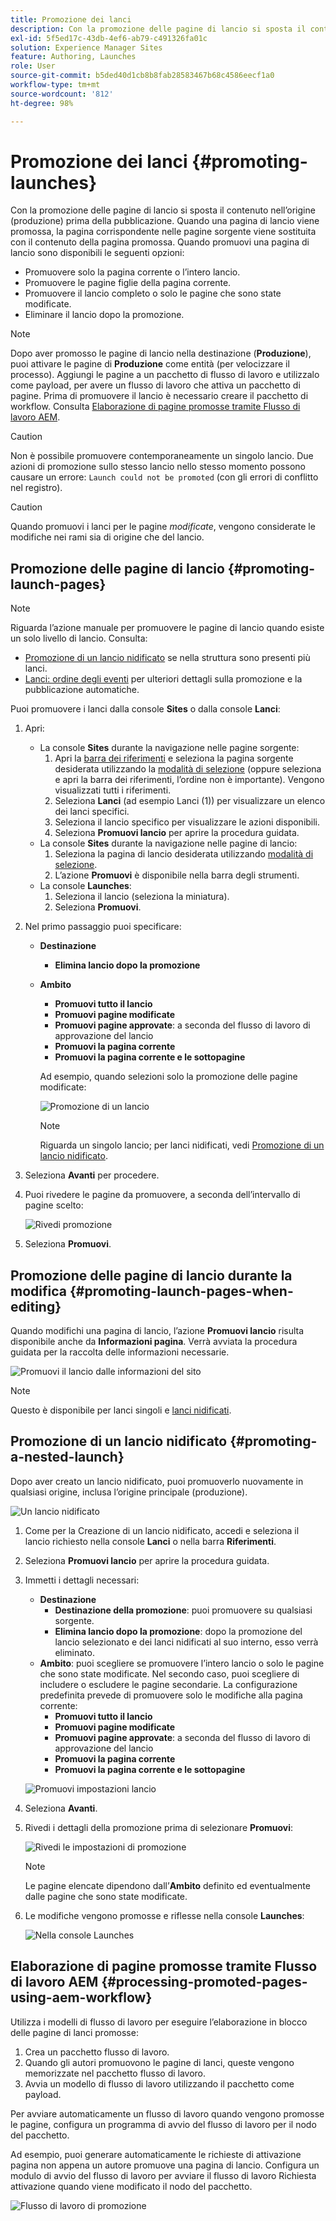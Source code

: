 ```yaml
---
title: Promozione dei lanci
description: Con la promozione delle pagine di lancio si sposta il contenuto nell’origine (produzione) prima della pubblicazione.
exl-id: 5f5ed17c-43db-4ef6-ab79-c491326fa01c
solution: Experience Manager Sites
feature: Authoring, Launches
role: User
source-git-commit: b5ded40d1cb8b8fab28583467b68c4586eecf1a0
workflow-type: tm+mt
source-wordcount: '812'
ht-degree: 98%

---
```


# Promozione dei lanci {#promoting-launches}

Con la promozione delle pagine di lancio si sposta il contenuto nell’origine (produzione) prima della pubblicazione. Quando una pagina di lancio viene promossa, la pagina corrispondente nelle pagine sorgente viene sostituita con il contenuto della pagina promossa. Quando promuovi una pagina di lancio sono disponibili le seguenti opzioni:

* Promuovere solo la pagina corrente o l’intero lancio.
* Promuovere le pagine figlie della pagina corrente.
* Promuovere il lancio completo o solo le pagine che sono state modificate.
* Eliminare il lancio dopo la promozione.

>[!NOTE]
>
>Dopo aver promosso le pagine di lancio nella destinazione (**Produzione**), puoi attivare le pagine di **Produzione** come entità (per velocizzare il processo). Aggiungi le pagine a un pacchetto di flusso di lavoro e utilizzalo come payload, per avere un flusso di lavoro che attiva un pacchetto di pagine. Prima di promuovere il lancio è necessario creare il pacchetto di workflow. Consulta [Elaborazione di pagine promosse tramite Flusso di lavoro AEM](#processing-promoted-pages-using-aem-workflow).

>[!CAUTION]
>
>Non è possibile promuovere contemporaneamente un singolo lancio. Due azioni di promozione sullo stesso lancio nello stesso momento possono causare un errore: `Launch could not be promoted` (con gli errori di conflitto nel registro).

>[!CAUTION]
>
>Quando promuovi i lanci per le pagine *modificate*, vengono considerate le modifiche nei rami sia di origine che del lancio.

## Promozione delle pagine di lancio {#promoting-launch-pages}

>[!NOTE]
>
>Riguarda l’azione manuale per promuovere le pagine di lancio quando esiste un solo livello di lancio. Consulta:
>
>* [Promozione di un lancio nidificato](#promoting-a-nested-launch) se nella struttura sono presenti più lanci.
>* [Lanci: ordine degli eventi](/help/sites-cloud/authoring/launches/overview.md#launches-the-order-of-events) per ulteriori dettagli sulla promozione e la pubblicazione automatiche.
>

Puoi promuovere i lanci dalla console **Sites** o dalla console **Lanci**:

1. Apri:
   * La console **Sites** durante la navigazione nelle pagine sorgente:
      1. Apri la [barra dei riferimenti](/help/sites-cloud/authoring/sites-console/console-side-panel.md#references) e seleziona la pagina sorgente desiderata utilizzando la [modalità di selezione](/help/sites-cloud/authoring/basic-handling.md) (oppure seleziona e apri la barra dei riferimenti, l’ordine non è importante). Vengono visualizzati tutti i riferimenti.
      1. Seleziona **Lanci** (ad esempio Lanci (1)) per visualizzare un elenco dei lanci specifici.
      1. Seleziona il lancio specifico per visualizzare le azioni disponibili.
      1. Seleziona **Promuovi lancio** per aprire la procedura guidata.
   * La console **Sites** durante la navigazione nelle pagine di lancio:
      1. Seleziona la pagina di lancio desiderata utilizzando [modalità di selezione](/help/sites-cloud/authoring/basic-handling.md).
      1. L’azione **Promuovi** è disponibile nella barra degli strumenti.
   * La console **Launches**:
      1. Seleziona il lancio (seleziona la miniatura).
      1. Seleziona **Promuovi**.
1. Nel primo passaggio puoi specificare:
   * **Destinazione**
      * **Elimina lancio dopo la promozione**
   * **Ambito**
      * **Promuovi tutto il lancio**
      * **Promuovi pagine modificate**
      * **Promuovi pagine approvate**: a seconda del flusso di lavoro di approvazione del lancio
      * **Promuovi la pagina corrente**
      * **Promuovi la pagina corrente e le sottopagine**

     Ad esempio, quando selezioni solo la promozione delle pagine modificate:

     ![Promozione di un lancio](/help/sites-cloud/authoring/assets/launches-promote.png)

     >[!NOTE]
     >
     >Riguarda un singolo lancio; per lanci nidificati, vedi [Promozione di un lancio nidificato](#promoting-a-nested-launch).

1. Seleziona **Avanti** per procedere.

1. Puoi rivedere le pagine da promuovere, a seconda dell’intervallo di pagine scelto:

   ![Rivedi promozione](/help/sites-cloud/authoring/assets/launches-promote-review.png)

1. Seleziona **Promuovi**.

## Promozione delle pagine di lancio durante la modifica {#promoting-launch-pages-when-editing}

Quando modifichi una pagina di lancio, l’azione **Promuovi lancio** risulta disponibile anche da **Informazioni pagina**. Verrà avviata la procedura guidata per la raccolta delle informazioni necessarie.

![Promuovi il lancio dalle informazioni del sito](/help/sites-cloud/authoring/assets/launches-promote-page-info.png)

>[!NOTE]
>
>Questo è disponibile per lanci singoli e [lanci nidificati](#promoting-a-nested-launch).

## Promozione di un lancio nidificato {#promoting-a-nested-launch}

Dopo aver creato un lancio nidificato, puoi promuoverlo nuovamente in qualsiasi origine, inclusa l’origine principale (produzione).

![Un lancio nidificato](/help/sites-cloud/authoring/assets/launches-promoting-nested.png)

1. Come per la Creazione di un lancio nidificato, accedi e seleziona il lancio richiesto nella console **Lanci** o nella barra **Riferimenti**.
1. Seleziona **Promuovi lancio** per aprire la procedura guidata.
1. Immetti i dettagli necessari:
   * **Destinazione**
      * **Destinazione della promozione**: puoi promuovere su qualsiasi sorgente.
      * **Elimina lancio dopo la promozione**: dopo la promozione del lancio selezionato e dei lanci nidificati al suo interno, esso verrà eliminato.
   * **Ambito**: puoi scegliere se promuovere l’intero lancio o solo le pagine che sono state modificate. Nel secondo caso, puoi scegliere di includere o escludere le pagine secondarie. La configurazione predefinita prevede di promuovere solo le modifiche alla pagina corrente:
      * **Promuovi tutto il lancio**
      * **Promuovi pagine modificate**
      * **Promuovi pagine approvate**: a seconda del flusso di lavoro di approvazione del lancio
      * **Promuovi la pagina corrente**
      * **Promuovi la pagina corrente e le sottopagine**

   ![Promuovi impostazioni lancio](/help/sites-cloud/authoring/assets/launches-promote-settings.png)

1. Seleziona **Avanti**.
1. Rivedi i dettagli della promozione prima di selezionare **Promuovi**:

   ![Rivedi le impostazioni di promozione](/help/sites-cloud/authoring/assets/launches-promote-review-2.png)

   >[!NOTE]
   >
   >Le pagine elencate dipendono dall’**Ambito** definito ed eventualmente dalle pagine che sono state modificate.

1. Le modifiche vengono promosse e riflesse nella console **Launches**:

   ![Nella console Launches](/help/sites-cloud/authoring/assets/launches-console.png)

## Elaborazione di pagine promosse tramite Flusso di lavoro AEM {#processing-promoted-pages-using-aem-workflow}

Utilizza i modelli di flusso di lavoro per eseguire l’elaborazione in blocco delle pagine di lanci promosse:

1. Crea un pacchetto flusso di lavoro.
1. Quando gli autori promuovono le pagine di lanci, queste vengono memorizzate nel pacchetto flusso di lavoro.
1. Avvia un modello di flusso di lavoro utilizzando il pacchetto come payload.

Per avviare automaticamente un flusso di lavoro quando vengono promosse le pagine, configura un programma di avvio del flusso di lavoro per il nodo del pacchetto. <!--To start a workflow automatically when pages are promoted, [configure a workflow launcher](/help/sites-administering/workflows-starting.md#workflows-launchers) for the package node.-->

Ad esempio, puoi generare automaticamente le richieste di attivazione pagina non appena un autore promuove una pagina di lancio. Configura un modulo di avvio del flusso di lavoro per avviare il flusso di lavoro Richiesta attivazione quando viene modificato il nodo del pacchetto.

![Flusso di lavoro di promozione](/help/sites-cloud/authoring/assets/launches-create-workflow.png)

